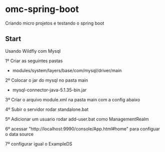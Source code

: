# omc-spring-boot
Criando micro projetos e testando o spring boot

Start
-------------------------
Usando Wildfly com Mysql

1º Criar as seguintes pastas
- modules/system/layers/base/com/mysql/driver/main

2º Colocar o jar do mysql no pasta main
- mysql-connector-java-5.1.35-bin.jar

3º Criar o arquivo module.xml na pasta main com a config abaixo
<module xmlns="urn:jboss:module:1.3" name="com.mysql.driver">
 <resources>
  <resource-root path="mysql-connector-java-5.1.35-bin.jar" />
 </resources>
 <dependencies>
  <module name="javax.api"/>
  <module name="javax.transaction.api"/>
 </dependencies>
</module> 

4º Subir o servidor rodar standalone.bat

5º Adicionar um usuario rodar add-user.bat   como ManagementRealm

6º acessar "http://localhost:9990/console/App.html#home"     para configuar o data source 

7º configurar igual o ExampleDS








